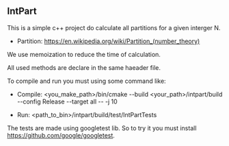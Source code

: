 ## IntPart

This is a simple c++ project do calculate all partitions for a given interger N.

- Partition: https://en.wikipedia.org/wiki/Partition_(number_theory)

We use memoization to reduce the time of calculation.

All used methods are declare in the same haeader file.

To compile and run you must using some command like:

- Compile: <you_make_path>/bin/cmake --build <your_path>/intpart/build --config Release --target all -- -j 10

- Run: <path_to_bin>/intpart/build/test/IntPartTests

The tests are made using googletest lib. So to try it you must install https://github.com/google/googletest.



